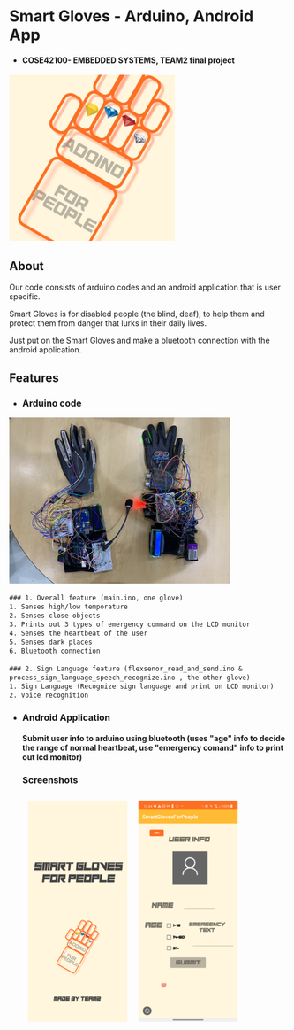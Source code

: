 # Smart Gloves - Arduino, Android App

* #### COSE42100- EMBEDDED SYSTEMS, TEAM2 final project

<img src="https://github.com/jhchoi0303/2021-COSE42100-Team2/blob/main/SmartGloveApp/app/src/main/ic_launcher-playstore.png"  width="300" height="300">





## About

Our code consists of arduino codes and an android application that is user specific.

Smart Gloves is for disabled people (the blind, deaf), to help them and protect them from danger that lurks in their daily lives.


Just put on the Smart Gloves and make a bluetooth connection with the android application.



## Features

* ### Arduino code

<img src="https://github.com/jhchoi0303/2021-COSE42100-Team2/blob/main/arduino.jpg"  width="400" height="300">

    ### 1. Overall feature (main.ino, one glove)
    1. Senses high/low temporature 
    2. Senses close objects
    3. Prints out 3 types of emergency command on the LCD monitor
    4. Senses the heartbeat of the user
    5. Senses dark places
    6. Bluetooth connection
    
    ### 2. Sign Language feature (flexsenor_read_and_send.ino & process_sign_language_speech_recognize.ino , the other glove)
    1. Sign Language (Recognize sign language and print on LCD monitor)
    2. Voice recognition



* ### Android Application

    #### Submit user info to arduino using bluetooth (uses "age" info to decide the range of normal heartbeat, use "emergency comand" info to print out lcd monitor)



    ### Screenshots
    <img src="https://github.com/jhchoi0303/2021-COSE42100-Team2/blob/main/screenshot1.png" align="left"
width="180" height="400"
    hspace="10" vspace="10">
<img src="https://github.com/jhchoi0303/2021-COSE42100-Team2/blob/main/screenshot2.png" align="center"
width="180" height="400"
    hspace="10" vspace="10">



